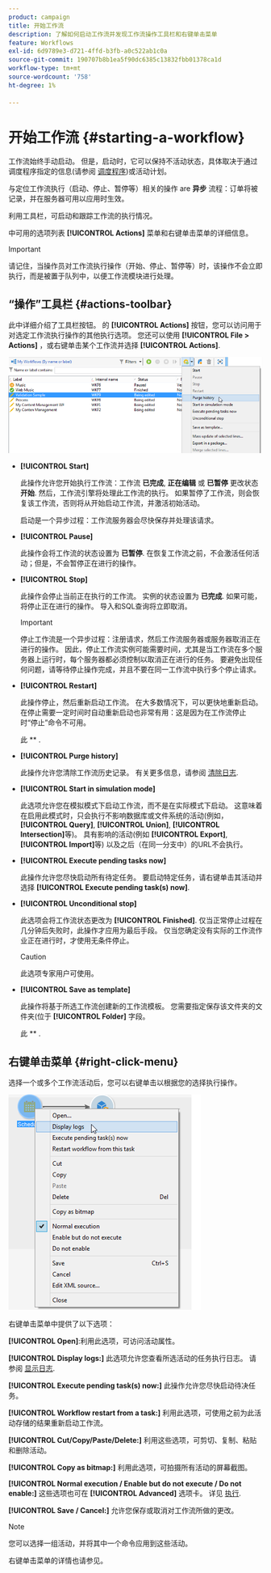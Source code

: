 ```yaml
---
product: campaign
title: 开始工作流
description: 了解如何启动工作流并发现工作流操作工具栏和右键单击菜单
feature: Workflows
exl-id: 6d9789e3-d721-4ffd-b3fb-a0c522ab1c0a
source-git-commit: 190707b8b1ea5f90dc6385c13832fbb01378ca1d
workflow-type: tm+mt
source-wordcount: '758'
ht-degree: 1%

---
```


# 开始工作流 {#starting-a-workflow}

工作流始终手动启动。 但是，启动时，它可以保持不活动状态，具体取决于通过调度程序指定的信息(请参阅 [调度程序](scheduler.md))或活动计划。

与定位工作流执行（启动、停止、暂停等）相关的操作 are **异步** 流程：订单将被记录，并在服务器可用以应用时生效。

利用工具栏，可启动和跟踪工作流的执行情况。

中可用的选项列表 **[!UICONTROL Actions]** 菜单和右键单击菜单的详细信息。

>[!IMPORTANT]
>
>请记住，当操作员对工作流执行操作（开始、停止、暂停等）时，该操作不会立即执行，而是被置于队列中，以便工作流模块进行处理。

## “操作”工具栏 {#actions-toolbar}

此中详细介绍了工具栏按钮。 的 **[!UICONTROL Actions]** 按钮，您可以访问用于对选定工作流执行操作的其他执行选项。 您还可以使用 **[!UICONTROL File > Actions]** ，或右键单击某个工作流并选择 **[!UICONTROL Actions]**.

![](assets/purge_historique.png)

* **[!UICONTROL Start]**

   此操作允许您开始执行工作流：工作流 **已完成**, **正在编辑** 或 **已暂停** 更改状态 **开始**. 然后，工作流引擎将处理此工作流的执行。 如果暂停了工作流，则会恢复该工作流，否则将从开始启动工作流，并激活初始活动。

   启动是一个异步过程：工作流服务器会尽快保存并处理该请求。

* **[!UICONTROL Pause]**

   此操作会将工作流的状态设置为 **已暂停**. 在恢复工作流之前，不会激活任何活动；但是，不会暂停正在进行的操作。

* **[!UICONTROL Stop]**

   此操作会停止当前正在执行的工作流。 实例的状态设置为 **已完成**. 如果可能，将停止正在进行的操作。 导入和SQL查询将立即取消。

   >[!IMPORTANT]
   >
   >停止工作流是一个异步过程：注册请求，然后工作流服务器或服务器取消正在进行的操作。 因此，停止工作流实例可能需要时间，尤其是当工作流在多个服务器上运行时，每个服务器都必须控制以取消正在进行的任务。 要避免出现任何问题，请等待停止操作完成，并且不要在同一工作流中执行多个停止请求。

* **[!UICONTROL Restart]**

   此操作停止，然后重新启动工作流。 在大多数情况下，可以更快地重新启动。 在停止需要一定时间时自动重新启动也非常有用：这是因为在工作流停止时“停止”命令不可用。

   此 ** .

* **[!UICONTROL Purge history]**

   此操作允许您清除工作流历史记录。 有关更多信息，请参阅 [清除日志](monitor-workflow-execution.md#purging-the-logs).

* **[!UICONTROL Start in simulation mode]**

   此选项允许您在模拟模式下启动工作流，而不是在实际模式下启动。 这意味着在启用此模式时，只会执行不影响数据库或文件系统的活动(例如， **[!UICONTROL Query]**, **[!UICONTROL Union]**, **[!UICONTROL Intersection]**&#x200B;等)。 具有影响的活动(例如 **[!UICONTROL Export]**, **[!UICONTROL Import]**&#x200B;等) 以及之后（在同一分支中）的URL不会执行。

* **[!UICONTROL Execute pending tasks now]**

   此操作允许您尽快启动所有待定任务。 要启动特定任务，请右键单击其活动并选择 **[!UICONTROL Execute pending task(s) now]**.

* **[!UICONTROL Unconditional stop]**

   此选项会将工作流状态更改为 **[!UICONTROL Finished]**. 仅当正常停止过程在几分钟后失败时，此操作才应用为最后手段。 仅当您确定没有实际的工作流作业正在进行时，才使用无条件停止。

   >[!CAUTION]
   >
   >此选项专家用户可使用。

* **[!UICONTROL Save as template]**

   此操作将基于所选工作流创建新的工作流模板。 您需要指定保存该文件夹的文件夹(位于 **[!UICONTROL Folder]** 字段。

   此 ** .

## 右键单击菜单 {#right-click-menu}

选择一个或多个工作流活动后，您可以右键单击以根据您的选择执行操作。

![](assets/contextual_menu.png)

右键单击菜单中提供了以下选项：

**[!UICONTROL Open]**:利用此选项，可访问活动属性。

**[!UICONTROL Display logs:]** 此选项允许您查看所选活动的任务执行日志。 请参阅 [显示日志](monitor-workflow-execution.md#displaying-logs).

**[!UICONTROL Execute pending task(s) now:]** 此操作允许您尽快启动待决任务。

**[!UICONTROL Workflow restart from a task:]** 利用此选项，可使用之前为此活动存储的结果重新启动工作流。

**[!UICONTROL Cut/Copy/Paste/Delete:]** 利用这些选项，可剪切、复制、粘贴和删除活动。

**[!UICONTROL Copy as bitmap:]** 利用此选项，可拍摄所有活动的屏幕截图。

**[!UICONTROL Normal execution / Enable but do not execute / Do not enable:]** 这些选项也可在 **[!UICONTROL Advanced]** 选项卡。 详见 [执行](advanced-parameters.md#execution).

**[!UICONTROL Save / Cancel:]** 允许您保存或取消对工作流所做的更改。

>[!NOTE]
>
>您可以选择一组活动，并将其中一个命令应用到这些活动。

右键单击菜单的详情也请参见。
